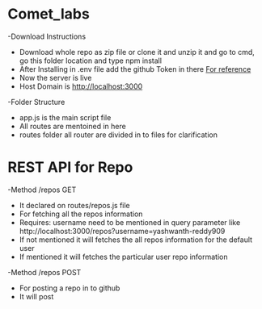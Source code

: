 # Comet_labs

  -Download Instructions
- Download whole repo as zip file or clone it and unzip it and go to cmd, go this folder location and type npm install<br>
- After Installing in .env file add the github Token in there <a href="https://github.com/settings/tokens">For reference</a><br>
- Now the server is live<br>
- Host Domain is [http://localhost:3000](http://localhost:3000/)

-Folder Structure 
- app.js is the main script file<br>
- All routes are mentoined in here<br>
- routes folder all router are divided in to files for clarification <br>


# REST API for Repo
 -Method /repos GET
- It declared on routes/repos.js file<br>
- For fetching all the repos information<br>
- Requires: username need to be mentioned in query parameter like http://localhost:3000/repos?username=yashwanth-reddy909 <br>
- If not mentioned it will fetches the all repos information for the default user<br>
- If mentioned it will fetches the particular user repo information<br>
 
-Method /repos POST
- For posting a repo in to github<br>
- It will post 


